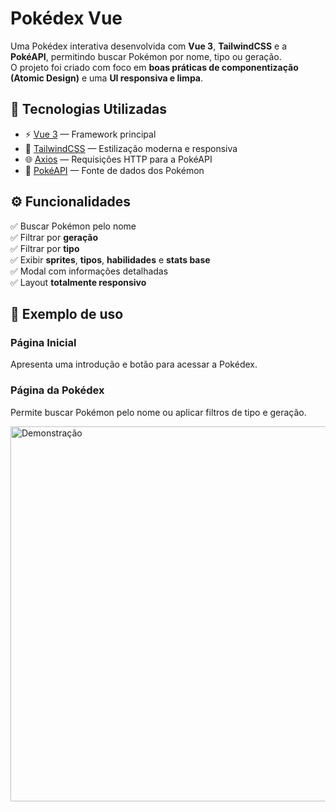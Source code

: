 # Pokédex Vue

Uma Pokédex interativa desenvolvida com **Vue 3**, **TailwindCSS** e a **PokéAPI**, permitindo buscar Pokémon por nome, tipo ou geração.  
O projeto foi criado com foco em **boas práticas de componentização (Atomic Design)** e uma **UI responsiva e limpa**.

## 🚀 Tecnologias Utilizadas

- ⚡ [Vue 3](https://vuejs.org/) — Framework principal  
- 🎨 [TailwindCSS](https://tailwindcss.com/) — Estilização moderna e responsiva  
- 🌐 [Axios](https://axios-http.com/) — Requisições HTTP para a PokéAPI  
- 🧩 [PokéAPI](https://pokeapi.co/) — Fonte de dados dos Pokémon  

## ⚙️ Funcionalidades

✅ Buscar Pokémon pelo nome  
✅ Filtrar por **geração**  
✅ Filtrar por **tipo**  
✅ Exibir **sprites**, **tipos**, **habilidades** e **stats base**  
✅ Modal com informações detalhadas  
✅ Layout **totalmente responsivo**

## 🧩 Exemplo de uso

### Página Inicial
Apresenta uma introdução e botão para acessar a Pokédex.

### Página da Pokédex
Permite buscar Pokémon pelo nome ou aplicar filtros de tipo e geração.

<img src="https://raw.githubusercontent.com/jot4jj/pokedex-vue-tailwind/src/assets/img/demo.png" alt="Demonstração" width="600">

